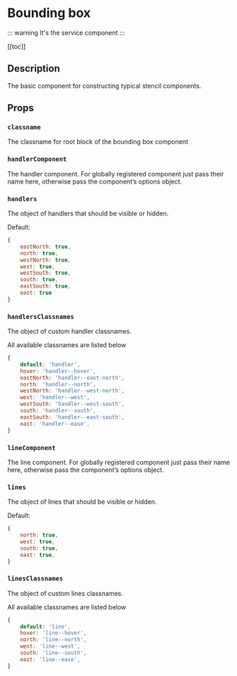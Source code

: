 # Bounding box

::: warning
It's the service component
:::

[[toc]]

## Description

The basic component for constructing typical stencil components.

<bounding-box-example></bounding-box-example>

## Props

### `classname`

The classname for root block of the bounding box component

### `handlerComponent`

The handler component. For globally registered component just pass their name here, otherwise pass the component’s options object.

### `handlers`

The object of handlers that should be visible or hidden.

Default:
```js
{
	eastNorth: true,
	north: true,
	westNorth: true,
	west: true,
	westSouth: true,
	south: true,
	eastSouth: true,
	east: true
}
```

### `handlersClassnames`

The object of custom handler classnames.

All available classnames are listed below
```js
{
	default: 'handler',
	hover: 'handler--hover',
	eastNorth: 'handler--east-north',
	north: 'handler--north',
	westNorth: 'handler--west-north',
	west: 'handler--west',
	westSouth: 'handler--west-south',
	south: 'handler--south',
	eastSouth: 'handler--east-south',
	east: 'handler--ease',
}
```

### `lineComponent`

The line component. For globally registered component just pass their name here, otherwise pass the component’s options object.

### `lines`

The object of lines that should be visible or hidden.

Default:
```js
{
	north: true,
	west: true,
	south: true,
	east: true,
}
```

### `linesClassnames`

The object of custom lines classnames.

All available classnames are listed below
```js
{
	default: 'line',
	hover: 'line--hover',
	north: 'line--north',
	west: 'line--west',
	south: 'line--south',
	east: 'line--ease',
}
```

